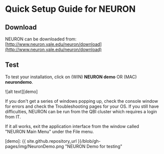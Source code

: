 # Quick Setup Guide for NEURON

## Download

NEURON can be downloaded from: [http://www.neuron.yale.edu/neuron/download](http://www.neuron.yale.edu/neuron/download)

## Test 

To test your installation, click on (WIN) **NEURON demo** OR (MAC) **neurondemo**.  

![alt text][demo]


If you don't get a series of windows popping up, check the console window for errors and check the Troubleshooting pages for your OS.
If you still have difficulties, NEURON can be run from the QBI cluster which requires a login from IT.

If it all works, exit the application interface from the window called "NEURON Main Menu" under the File menu.



[demo]: {{ site.github.repository_url }}/blob/gh-pages/img/NeuronDemo.png "NEURON Demo for testing"
